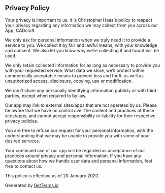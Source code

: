 
<html>

<body>
	<h2>Privacy Policy</h2>
    <p>Your privacy is important to us. It is Christopher Haas's policy to respect your privacy regarding any information we may collect from you across our App, CADcraft.</p>
    <p>We only ask for personal information when we truly need it to provide a service to you. We collect it by fair and lawful means, with your knowledge and consent. We also let you know why we’re collecting it and how it will be used.</p>
    <p>We only retain collected information for as long as necessary to provide you with your requested service. What data we store, we’ll protect within commercially acceptable means to prevent loss and theft, as well as unauthorized access, disclosure, copying, use or modification.</p>
    <p>We don’t share any personally identifying information publicly or with third-parties, except when required to by law.</p>
    <p>Our app may link to external sites/apps that are not operated by us. Please be aware that we have no control over the content and practices of these sites/apps, and cannot accept responsibility or liability for their respective privacy policies.</p>
    <p>You are free to refuse our request for your personal information, with the understanding that we may be unable to provide you with some of your desired services.</p>
    <p>Your continued use of our app will be regarded as acceptance of our practices around privacy and personal information. If you have any questions about how we handle user data and personal information, feel free to contact us.</p>
    <p>This policy is effective as of 20 January 2020.</p>
    <p>Generated by <a title="Privacy Policy Template Generator" href="https://getterms.io/">GetTerms.io</a></p>
</body>
</html>
